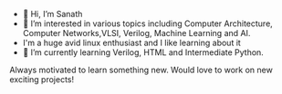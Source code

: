 - 👋 Hi, I’m Sanath
- 👀 I’m interested in various topics including Computer Architecture, Computer Networks,VLSI, Verilog, Machine Learning and AI.
-    I'm a huge avid linux enthusiast and I like learning about it
- 🌱 I’m currently learning Verilog, HTML and Intermediate Python.

Always motivated to learn something new. Would love to work on new exciting projects! 
<!---
wackyboi/wackyboi is a ✨ special ✨ repository because its `README.md` (this file) appears on your GitHub profile.
You can click the Preview link to take a look at your changes.
--->
